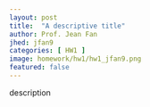 ```yaml
---
layout: post
title:  "A descriptive title"
author: Prof. Jean Fan
jhed: jfan9
categories: [ HW1 ]
image: homework/hw1/hw1_jfan9.png
featured: false
---
```


description


```r


```
